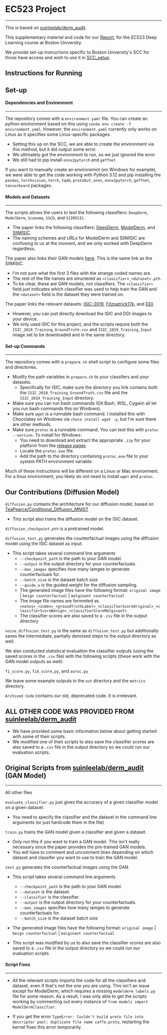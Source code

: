 # EC523 Project
___
This is based on [suinleelab/derm_audit](https://github.com/suinleelab/derm_audit).

This supplementary material and code for our [Report](./Project_Report.pdf), for the EC523 Deep Learning course at Boston University.

We provide set-up instructions specific to Boston University's SCC for those have access and wish to use it in [SCC_setup](./SCC_setup.md).

## Instructions for Running

## Set-up
#### Dependencies and Environment
___
The repository comes with a `environment.yaml` file. You can create an python environment based on this using `conda env create -f environment.yaml`. 
However, the `environment.yaml` currently only works on Linux as it specifies some Linux-specific packages. 
- Setting this up on the SCC, we are able to create the environment via this method, but it did output some error.
- We ultimately got the environment to run, so we just ignored the error
- We still had to pip install `onnx2pytorch` and `geffnet`

If you want to manually create an environemnt (on Windows for example), we were able to get the code working with Python 3.12 and pip installing the 
`pandas`, `torchvision`, `torch`, `tqdm`, `protobuf`, `onnx`, `onnx2pytorch`, `geffnet`, `tensorboard` packages.

#### Models and Datasets
____
The scripts allows the users to test the following classifiers: `DeepDerm`, `ModelDerm`, `Scanoma`, `SSCD`, and `SIIMISIC`. 
- The paper links the following classifiers: [DeepDerm](https://zenodo.org/records/6784279#.ZFrDc9LMK-Z), [ModelDerm](https://figshare.com/articles/code/Caffemodel_files_and_Python_Examples/5406223), 
and [SIIMISIC](https://zenodo.org/records/10049217).
- The naming schemes and URLs for ModelDerm and SIIMISIC are confusing to us at the moment, and we only worked with DeepDerm regardless. 

The paper also links their GAN models [here](https://zenodo.org/records/10049217). This is the same link as the SIIMISIC. 
- I'm not sure what the first 3 files with the strange coded names are.
- The rest of the file names are structered as `<classifier>_<dataset>.pth`.
- To be clear, these are GAN models, not classifiers. The `<classifier>` field just indicates which classifier was used to help train the GAN and the `<dataset>` field is the dataset they were trained on.

The paper links the relevant datasets: [ISIC-2019](https://challenge.isic-archive.com/data/#2019), [Fitzpatrick17k](https://github.com/mattgroh/fitzpatrick17k), and [DDI](https://stanfordaimi.azurewebsites.net/datasets/35866158-8196-48d8-87bf-50dca81df965). 
- However, you can just directly download the ISIC and DDI images to your device. 
- We only used ISIC for this project, and the scripts require both the `ISIC_2019_Training_GroundTruth.csv` and `ISIC_2019_Training_Input` image set to be downloaded and in the same directory.

#### Set-up Commands
___
The repository comes with a `prepare.sh` shell script to configure some files and directories. 

- Modify the path variables in `prepare.sh` to your classifers and your datasets.
  - Specifically for ISIC, make sure the directory you link contains both the `ISIC_2019_Training_GroundTruth.csv` file and the `ISIC_2019_Training_Input` directory.
- Make sure you can run bash commands (Git Bash, WSL, Cygwin all let you run bash commands this on Windows).
- Make sure `wget` is a runnable bash command. I installed this with Chocolatey on Windows via `choco install wget -y`, but I'm sure there are other methods.
- Make sure `protoc` is a runnable command. You can test this with `protoc --version`. To install for Windows:
  - You need to download and extract the appropriate `.zip` for your platform from the [release pages](https://github.com/protocolbuffers/protobuf/releases)
  - Locate the `protoc.exe` file.
  - Add the path to the directory containing `protoc.exe` file to your system PATH environment variable.
 
Much of these instructions will be different on a Linux or Mac environment. For a linux environment, you likely do not need to install `wget` and `protoc`.


## Our Contributions (Diffusion Model)

`diffusion.py` contains the architecture for our diffusion model, based on [TeaPearce/Conditional_Diffusion_MNIST](https://github.com/TeaPearce/Conditional_Diffusion_MNIST)
- This script also trains the diffusion model on the ISIC dataset.

`diffusion_checkpoint.pth` is a pretrained model.

`diffusion_test.py` generates the counterfactual images using the diffusion model using the ISIC dataset as input.
- This script takes several command line arguments
  - `--checkpoint_path` is the path to your GAN model.
  - `--output` is the output directory for your counterfactuals.
  - `--max_images` specifies how many iamges to generate counterfactuals for.
  - `--batch_size` is the dataset batch size 
  - `--guide_w` is the guided weight for the diffusion sampling.
  - The generated image files have the following format: `original image` | `beign counterfactual` | `malginant counterfactual`
  - The image file names are formmted as `<notes>_<index>_<groundTruthLabel>_<classifierScoreOriginal>_<classifierScoreBenign>_<classifierScoreMalginant>`
  - The classifier scores are also saved to a `.csv` file in the output directory

`noise_diffusion_test.py` is the same as `diffusion_test.py` but additionally saves the intermediate, partially denoised steps to the output directory as well.  

We also conducted statistical evaluation the classifier outputs (using the saved scores in the `.csv` file) with the following scripts (these work with the GAN model outputs as well):

`f1_score.py`, `fid_score,py`, and `auroc.py`

We leave some example outputs in the `out` directory and the `metrics` directory.

`Archived Code` contains our old, deprecated code. It is irrelevant.

## **ALL OTHER CODE WAS PROVIDED FROM [suinleelab/derm_audit](https://github.com/suinleelab/derm_audit)**
- We have provided some basic information below about getting started with some of their scripts.
- We modified one of their scripts to also save the classifier scores are also saved to a `.csv` file in the output directory so we could run our evaluation scripts.


## Original Scripts from [suinleelab/derm_audit](https://github.com/suinleelab/derm_audit) (GAN Model)
___

All other files 

`evaluate_classifier.py` just gives the accuracy of a given classifier model on a given dataset.
- You need to specify the classifier and the dataset in the command line arguments (or just hardcode them in the file)

`train.py` trains the GAN model given a classifier and given a dataset.
- Only run this if you want to train a GAN model. This isn't really necessary since the paper provides the pre-trained GAN models.
- You will have to comment and uncomment lines depending on which dataset and classifer you want to use to train the GAN model.

`test.py` generates the counterfactual images using the GAN.
- This script takes several command line arguments
  - `--checkpoint_path` is the path to your GAN model.
  - `--dataset` is the dataset.
  - `--classifier` is the classifier.
  - `--output` is the output directory for your counterfactuals.
  - `--max_images` specifies how many iamges to generate counterfactuals for.
  - `--batch_size` is the dataset batch size 
 
- The generated image files have the following format: `original image` | `beign counterfactual` | `malginant counterfactual`

-  This script was modified by us to also save the classifier scores are also saved to a `.csv` file in the output directory so we could run our evaluation scripts.

#### Script Fixes
___
- All the relevant scripts imports the code for all the classifiers and dataset, even if that's not the one you are using. 
This isn't an issue except for ModelDerm, which requires a missing `modelderm_labels.py` file for some reason. 
As a result, I was only able to get the scripts working by commenting out every instance of `from models import ModelDermClassifier`.

- If you get the error `TypeError: Couldn't build proto file into descriptor pool: duplicate file name caffe.proto`, restarting the kernel fixes this error temporarily. 

